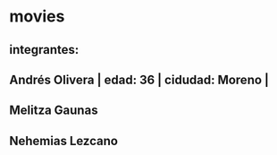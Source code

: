 # movies
## integrantes:
## Andrés Olivera | edad: 36 | cidudad: Moreno |
## Melitza Gaunas
## Nehemias Lezcano